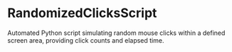 # RandomizedClicksScript
Automated Python script simulating random mouse clicks within a defined screen area, providing click counts and elapsed time.
